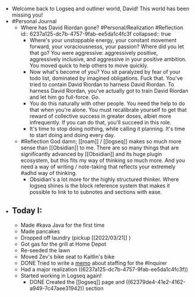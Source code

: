 - Welcome back to Logseq and outliner world, David! This world has been missing you!
- #Personal Journal
	- Where has David Riordan gone? #Personal/Realization #Reflection
	  id:: 6237a125-dc7b-4757-9fab-ee5da1c4fc3f
	  collapsed:: true
		- Where's your unstoppable energy, your constant movement forward, your voraciousnesss, your passion? Where did you let that go? You were aggressive: aggressively positive, aggressively inclusive, and aggressive in your positive ambition. You moved quick to help others to move quickly.
		- Now what's become of you? You sit paralyzed by fear of your todo list, dominated by imagined obligations. Fuck that. You've tried to contain David Riordan to harness David Riordan. To harness David Riordan, you've actually got to train David Riordan and let him go full-force. Go.
		- You do this naturally with other people. You need the help to do that when you're alone. You must recalibrate yourself to get that reward of collective success in greater doses, albiet more infrequently. If you can do that, you'll succeed in this role.
		- It's time to stop doing nothing, while calling it planning. It's time to start doing and doing every day.
	- #Reflection God damn; [[roam]] / [[logseq]] makes so much more sense than [[Obsidian]] to me. There are so many things that are significantly advanced by [[Obsidian]] and its huge plugin ecosystem, but this fits my way of thinking so much more. And you need a way of writing / note-taking that reflects your extremely #adhd way of thinking.
		- Obsidian's a lot more for the highly structured thinker. Where logseq shines is the block reference system that makes it possible to link to to subnotes and sections with ease.
- ## Today I:
	- Made #kava Java for the first time
	- Made pancakes
	- Dropped off laundry (pickup [[2022/03/21]] )
	- Got gas for the grill at Home Depot
	- Re-seeded the lawn
	- Moved Zev's bike seat to Kaitlin's bike
	- DONE Tried to write a [memo](https://docs.google.com/document/d/1-w0v80DKlf6OjJyFQWGXqc6C1Z_KLU2vFj4gE9j4nOI/edit) about staffing for the #Inquirer
	- Had a major realization ((6237a125-dc7b-4757-9fab-ee5da1c4fc3f))
	- Started working in Logseq again!
		- DONE Created the [[logseq]] page and ((62379de4-41e2-4162-a949-7c47aee31942)) section